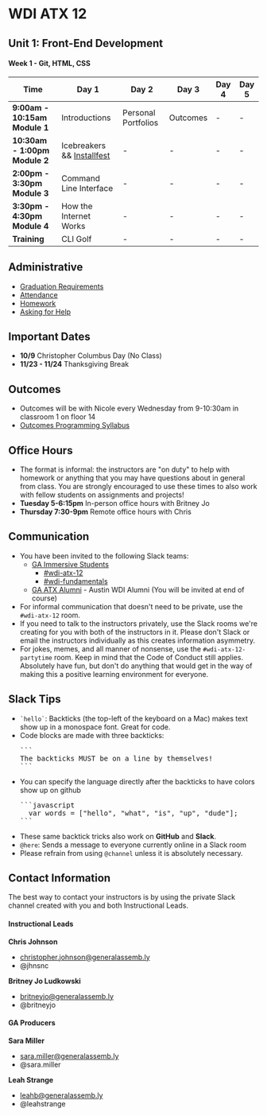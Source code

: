 # WDI ATX 12

## Unit 1: Front-End Development
#### Week 1 - Git, HTML, CSS

<table><thead>
<tr>
<th>Time</th>
<th>Day 1</th>
<th>Day 2</th>
<th>Day 3</th>
<th>Day 4</th>
<th>Day 5</th>
</tr>
</thead>

<tbody>
<tr>
<td><strong>9:00am - 10:15am Module 1</strong></td>
<td>Introductions<!--Monday Drills--></td>
<td>Personal Portfolios<!--Tuesday Drills--></td>
<td>Outcomes<!--Wednesday Drills--></td>
<td>-<!--Thursday Drills--></td>
<td>-<!--Friday Drills--></td>
</tr>

<tr>
<td><strong>10:30am - 1:00pm Module 2</strong></td>
<td>Icebreakers && <a href=" ">Installfest</a><!--Monday Morning--></td>
<td>-<!--Tuesday Morning--></td>
<td>-<!--Wednesday Morning--></td>
<td>-<!--Thursday Morning--></td>
<td>-<!--Friday Morning--></td>
</tr>

<tr>
<td><strong>2:00pm - 3:30pm Module 3</strong></td>
<td>Command Line Interface<!--Monday Afternoon--></td>
<td>-<!--Tuesday Afternoon--></td>
<td>-<!--Wednesday Afternoon--></td>
<td>-<!--Thursday Afternoon--></td>
<td>-<!--Friday Afternoon--></td>
</tr>

<tr>
<td><strong>3:30pm - 4:30pm Module 4</strong></td>
<td>How the Internet Works<!--Monday Dusk--></td>
<td>-<!--Tuesday Dusk--></td>
<td>-<!--Wednesday Dusk--></td>
<td>-<!--Thursday Dusk--></td>
<td>-<!--Friday Dusk--></td>
</tr>

<tr>
<td><strong>Training</strong></td>
<td>CLI Golf <!--Monday HW--></td>
<td>-<!--Tuesday HW--></td>
<td>-<!--Wednesday HW--></td>
<td>-<!--Thursday HW--></td>
<td>-<!--Friday HW--></td>
</tr>
</tbody></table>

## Administrative
- [Graduation Requirements](graduation-requirements.md)
- [Attendance](attendance.md)
- [Homework](homework.md)
- [Asking for Help](asking-for-help.md)

## Important Dates
  * **10/9** Christopher Columbus Day (No Class)
  * **11/23 - 11/24** Thanksgiving Break

## Outcomes
- Outcomes will be with Nicole every Wednesday from 9-10:30am in classroom 1 on floor 14
- [Outcomes Programming Syllabus](https://docs.google.com/document/d/1Ffny2iO3MCv4O4y8jeymOXosf_aevLz5I4v3WOgEKM8/edit)

## Office Hours
- The format is informal: the instructors are "on duty" to help with homework or anything that you may have questions about in general from class. You are strongly encouraged to use these times to also work with fellow students on assignments and projects!
- **Tuesday 5-6:15pm** In-person office hours with Britney Jo
- **Thursday 7:30-9pm** Remote office hours with Chris

## Communication
  - You have been invited to the following Slack teams:
    - [GA Immersive Students](https://ga-students.slack.com)
      - [#wdi-atx-12](https://ga-students.slack.com/messages/wdi-atx-12/)
      - [#wdi-fundamentals](https://ga-students.slack.com/messages/wdi-fundamentals/)
    - [GA ATX Alumni](https://atx-alumni.slack.com) - Austin WDI Alumni (You will be invited at end of course)
  - For informal communication that doesn't need to be private, use the `#wdi-atx-12` room.
  - If you need to talk to the instructors privately, use the Slack rooms we're creating for you with both of the instructors in it. Please don't Slack or email the instructors individually as this creates information asymmetry.
  - For jokes, memes, and all manner of nonsense, use the `#wdi-atx-12-partytime` room. Keep in mind that the Code of Conduct still applies. Absolutely have fun, but don't do anything that would get in the way of making this a positive learning environment for everyone.

## Slack Tips

- <code>&grave;hello&grave;</code>: Backticks (the top-left of the keyboard on a Mac) makes text show up in a monospace font. Great for code.
- Code blocks are made with three backticks:
  <pre>
  ```
  The backticks MUST be on a line by themselves!
  ```
  </pre>
- You can specify the language directly after the backticks to have colors show up on github
  <pre>
  ```javascript
    var words = ["hello", "what", "is", "up", "dude"];
  ```
  </pre>
- These same backtick tricks also work on **GitHub** and **Slack**.
- `@here`: Sends a message to everyone currently online in a Slack room
- Please refrain from using `@channel` unless it is absolutely necessary.

## Contact Information
The best way to contact your instructors is by using the private Slack channel created with you and both Instructional Leads.

#### Instructional Leads
**Chris Johnson**
- christopher.johnson@generalassemb.ly
- @jhnsnc

**Britney Jo Ludkowski**
- britneyjo@generalassemb.ly
- @britneyjo

#### GA Producers
**Sara Miller**
- sara.miller@generalassemb.ly
- @sara.miller

**Leah Strange**
- leahb@generalassemb.ly
- @leahstrange
